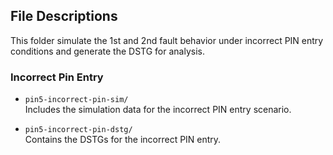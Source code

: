 ## File Descriptions 

This folder simulate the 1st and 2nd fault behavior under incorrect PIN entry conditions and generate the DSTG for analysis.

### Incorrect Pin Entry

- `pin5-incorrect-pin-sim/`  
  Includes the simulation data for the incorrect PIN entry scenario.

- `pin5-incorrect-pin-dstg/`  
  Contains the DSTGs for the incorrect PIN entry.
